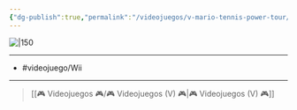 ```yaml
---
{"dg-publish":true,"permalink":"/videojuegos/v-mario-tennis-power-tour/"}
---
```



![|150](https://images.igdb.com/igdb/image/upload/t_cover_big/co3gme.jpg)

---

- #videojuego/Wii 

---

> [[🎮 Videojuegos 🎮/🎮 Videojuegos (V) 🎮\|🎮 Videojuegos (V) 🎮]]